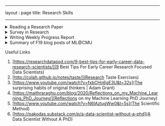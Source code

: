 
---
layout : page
title: Research Skills

---
<details>
<summary> Reading a Research Paper</summary>
	
Disclaimer:This advice is based on my experience with machine learning and computer vision papers. These tips may not be applicable in other domains.  

Dual benefits: collection of ideas + improvement in your own tech writing

1. 3 pass approach (funnel structure)

	a. First pass ~ 20 mins : abstract, introduction and conclusion [select]
	b. Second pass  ~ 2 hrs : Method and experiments [understand]
	c. Third pass ~2-3 days : actually breakdown the maths and reimplement the paper in your mind and then through code [implement]
		Note:
· If the paper does not pass the first pass, don’t read it further. It does not interest you.
· If the paper implementation is not required immediately, do not conduct the third pass. 
· After second pass, draw a block diagram of the proposed method by hand . This ensures that you have completely understood the flow of the method and functions of each block.

2. 6Q’s to break down the structure

	a. Each paper is trying to sell an idea to solve a problem. You need to clearly identify both. How important/tough is the problem and how much effective is the solution?
	b. If a paper tries to sell two ideas, that’s a warning sign of a bad paper.
	c. Ask these 5 questions  to extract from paper [usually should be clear from introduction]
		i. What is the main research field and why it is important
		ii. What are the Common problems
		iii. How the Previous work has address these problems
		iv. What problem is yet unsolved by the previous work
		v. How is this paper tackling that problem?
		vi. What is the main contribution/novelty of the paper?
From Andrej karpathy’s blog:
		A good flow of ideas is then along the lines of 1) X (+define X if not obvious) is an important problem 2) The core challenges are this and that. 2) Previous work on X has addressed these with Y, but the problems with this are Z. 3) In this work we do W (?). 4) This has the following appealing properties and our experiments show this and that. You can play with this structure a bit but these core points should be clearly made.
		 
3. Active and critical reading

	a. Talk to your paper and question the arguments as you read
	b. Literally, mark the parts which does not fit your common sense
	
4. Circle the unknown terms

	a. While reading, there may be many terms or concepts that you are unfamiliar with. Circle all those. Google them after first reading. These are bridge to fill your knowledge gaps.
	b. Another recommendation is to circle the words which eased your understanding and made your reading smooth. This helps you to learn how to select words for concise, cohesive writing.
	c. If there are too many circles in the paper, it’s a warning sign that you are jumping into this paper too early. You must read some more basic paper first, and then shift to the advanced one
	
5. Mark all the important references
	a. You can refer them to find new papers for your literature survey. Literature survey is another skill which I will discuss about in another blog.
	b. Helps you to create a chain of thoughts and innovations.
	
6. Build upon it

	a. Your goal to read a paper is to get new ideas and further stimulate new ideas in your mind for your own problem. 
	b. So after reading the paper, you can do the following things:
		i. If you do not have a problem at hand, find the areas of improvement in the paper.  Which assumptions/limitations can you minimize? Which application you can make with this technique? What problems are yet to be solved?
		ii. If you have the problem at hand from a different domain, find how this technique can be used in your domain?
		iii. What’s the author perspective on future work?
		
7. Formats to save your knowledge

	After reading the paper you must create a system to save your knowledge because in this era of information overload, our memory is highly volatile. I suggest three tools:
	a. Spreadsheet – create columns
	b. Powerpoint – same points as in spreadsheet but you can save figure too and arrange papers logically
	c. Research journal – on-the-go paper reading
	 
That’s it folks. I hope my 7 tips will make your paper reading process more enjoyable and effective. Do let me know if you any great suggestion. Let’s grow collaboratively.

</details>
	
<details>
<summary> Survey in Research </summary>
  
	• Break survey into 2 parts - literature survey and market survey
		a. Literature survey - academic point of view
		b. Market survey - business point of view
	• Literature survey
		○ Clarify the topic- each word of the research theme
		○ Get the basics - tutorial papers/books/PPT
		○ State-of-the art - Specific papers (Highly cited >100, recent <5 years)
		○ Key research groups and academic leaders
		○ Main components of the block diagram
		○ Frequently used terms and notations
		○ Key problems and ideas. Logical connection between different ideas (how one paper solves the problem of previous paper)
		○ Research gap-  challenges yet to be solved
		○ Datasets
		○ Evaluation metrics
		○ Select baseline papers that can immediately be used
		○ Survey related domains and how they tackle with the challenges
		○ Summarize in a report/PPT/OneNote notes
	• Market survey
		○ Government reports, technical reviews, market research reports for social aspect
		○ Key companies
		○ Commercial products and their features/ what value do they provide to customer
		○ Customers and use-cases/ which area on the Globe
		○ Business model to sell the technology
		○ Limitations in current products
		○ Gap between academic and commercial research
		○ Identify the position of innovation
		○ Summarize in a report, make a table of products and their features, a graph to show innovation position
	• Select a problem for your research
		○ Theoretical research problem and how it can be transformed or utilized in commercial product/business
		○ Practical Business research problem and how the academic techniques can be used to solve it
		
</details>

<details>
<summary> Writing Weekly Progress Report </summary>
  
[Leave]
  -	Report  about any leave you took

[R&D activity progress]
  -	Explain your research progress with a title. You can also add references to the papers you are studying.
  - Project Name
   - Progress summary in one line
     -  Write details
  
[Intellectual Property]
  -	Report about status of ongoing patents/papers/reports

[Others]
  -	Report other tasks like attended exhibition, trainings, administrative works etc.
  
[Interesting]
  -	This section is optional. You can share some interesting research papers or news articles.

</details> 

<details>
<summary> Summary of F19 blog posts of ML@CMU </summary>

</details> 

Useful Links

1. [https://researchdatapod.com/9-best-tips-for-early-career-data-research-scientists/](9 Best Tips For Early Career Research Focused Data Scientists)
2. [http://colah.github.io/notes/taste/](Research Taste Exercises)
3. [https://www.youtube.com/watch?v=fxbCHn6gE3U&t=32s](The surprising habits of original thinkers | Adam Grant)
4. [https://maithraraghu.com/blog/2020/Reflections_on_my_Machine_Learning_PhD_Journey/](Reflections on my Machine Learning PhD Journey)
5. [https://www.youtube.com/watch?v=N6IAzlugWw0&t=5s](The Scientific Method)
6. [https://pakodas.substack.com/p/a-data-scientist-without-a-phd](A Data Scientist Without A PhD)
